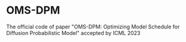 # OMS-DPM
The official code of paper "OMS-DPM: Optimizing Model Schedule for Diffusion Probabilistic Model" accepted by ICML 2023
